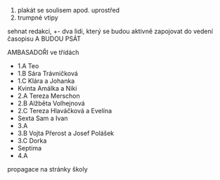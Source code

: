 1) plakát se soulisem apod. uprostřed
2) trumpné vtipy

sehnat redakci, +- dva lidi, který se budou aktivně zapojovat do vedení časopisu A BUDOU PSÁT

AMBASADOŘI ve třídách
  - 1.A Teo
  - 1.B Sára Trávničková
  - 1.C Klára a Johanka
  - Kvinta Amálka a Niki
  - 2.A Tereza Merschon
  - 2.B Alžběta Volhejnová
  - 2.C Tereza Hlaváčková a Evelína
  - Sexta Sam a Ivan
  - 3.A
  - 3.B Vojta Přerost a Josef Polášek
  - 3.C Dorka
  - Septima
  - 4.A

propagace na stránky školy
